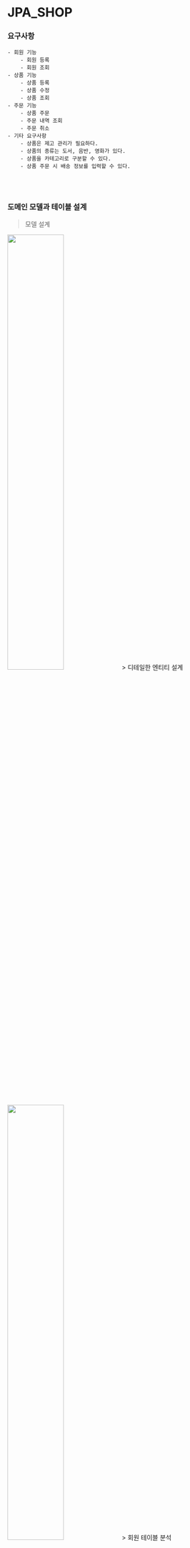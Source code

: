 # JPA_SHOP

### 요구사항
    - 회원 기능
        - 회원 등록
        - 회원 조회
    - 상품 기능
        - 상품 등록
        - 상품 수정
        - 상품 조회
    - 주문 기능
        - 상품 주문
        - 주문 내역 조회
        - 주문 취소
    - 기타 요구사항
        - 상품은 제고 관리가 필요하다.
        - 상품의 종류는 도서, 음반, 영화가 있다.
        - 상품을 카테고리로 구분할 수 있다.
        - 상품 주문 시 배송 정보를 입력할 수 있다.
 <br><br>
 ### 도메인 모델과 테이블 설계<br>
> 모델 설계
<img width="50%" src="https://user-images.githubusercontent.com/75667075/194892429-711b8691-3ec4-4cb2-88f5-7d34526305d8.png"/> 
> 디테일한 엔티티 설계
<img width="50%" src="https://user-images.githubusercontent.com/75667075/194892671-0d95495b-2ffd-4675-b1e1-ba46c587de1d.png"/>
> 회원 테이블 분석
<img width="50%" src="https://user-images.githubusercontent.com/75667075/194892753-00c2b414-4140-4646-9c70-d48353373bf6.png"/>
<br><br><br>

### 결과물
> 메인화면
<img width="50%" src="https://user-images.githubusercontent.com/75667075/194893221-ac331200-aaf0-4a79-9763-054cda0d435f.png"/>

> 회원가입
<img width="50%" src="https://user-images.githubusercontent.com/75667075/194893401-59f48924-aaad-4dc0-9520-9626f4416840.png"/>

> 주문내역
<img width="50%" src="https://user-images.githubusercontent.com/75667075/194893603-89619652-9a07-4304-b12d-275add899ca8.png"/>
